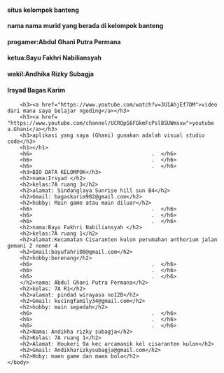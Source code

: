 <!DOCTYPE html>
<html>
    <head>
        <title>KELOMPOK BANTENG</title>
    </head>
    <body>
        <h4>situs kelompok banteng</h4> 
        <h4>nama nama murid yang berada di kelompok banteng</h4>
        <h4>progamer:Abdul Ghani Putra Permana</h4>
        <h4>ketua:Bayu Fakhri Nabiliansyah</h4>
        <h4>wakil:Andhika Rizky Subagja</h4>
        <h4>Irsyad Bagas Karim</h4>

        <h3><a href="https://www.youtube.com/watch?v=3U1AhjEf7DM">video dari mana saya belajar ngoding</a></h3>
        <h3><a href= "https://www.youtube.com/channel/UCROpS6FGkmFcPsl8SUWmsxw">youtube a.Ghani</a></h3>
        <h3>aplikasi yang saya (Ghani) gunakan adalah visual studio code</h3>
        <h1></h1>
        <h6>                                      .  </h6>
        <h6>                                      .  </h6>
        <h6>                                      .  </h6>
        <h3>BIO DATA KELOMPOK</h3>
        <h2>nama:Irsyad </h2>
        <h2>kelas:7A ruang 3</h2>
        <h2>alamat: Sindanglaya Sunrise hill sun B4</h2>
        <h2>Gmail: bagaskarim902@gmail.com</h2>
        <h2>hobby: Main game atau main diluar</h2>
        <h6>                                      .  </h6>
        <h6>                                      .  </h6>
        <h6>                                      .  </h6>
        <h2>nama:Bayu Fakhri Nabiliansyah </h2>
        <h2>kelas:7A ruang 1</h2>
        <h2>alamat:Kecamatan Cisaranten kulon perumahan anthorium jalan gemani 2 nomer 4 
        <h2>Gmail:bayufahri08@gmail.com</h2>
        <h2>hobby:berenang</h2>
        <h6>                                      .  </h6>
        <h6>                                      .  </h6>
        <h6>                                      .  </h6>
        </h2>nama: Abdul Ghani Putra Permana</h2>
        <h2>kelas: 7A R1</h2>
        <h2>alamat: pindad wirayasa no12B</h2>
        <h2>Gmail: kucingfamily34@gmail.com</h2>
        <h2>hobby: main sepedah</h2>
        <h6>                                      .  </h6>
        <h6>                                      .  </h6>
        <h6>                                      .  </h6>
        <h2>Nama: Andikha rizky subagja</h2>
        <h2>Kelas: 7A ruang 1</h2>
        <h2>Alamat: Houkeri 9a kec arcamanik kel cisaranten kulon</h2>
        <h2>Gmail: Andikharizkysubagja@gmail.com</h2>
        <h2>Hoby: maen game dan maen bola</h2>
    </body>
</html>
